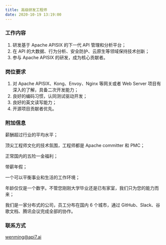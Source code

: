 ```yaml
---
title: 高级研发工程师
date: 2020-10-19 13:19:00
---
```


### 工作内容

1. 研发基于 Apache APISIX 的下一代 API 管理和分析平台；
2. 在 API 的大数据、行为分析、安全防护、云原生等领域保持技术创新；
3. 参与 Apache APISIX 的研发，成为核心贡献者。

### 岗位要求

1. 对 Apache APISIX、Kong、Envoy、Nginx 等网关或者 Web Server 项目有深入的了解，具备二次开发能力；
2. 良好的编码习惯，认同测试驱动开发；
3. 良好的英文读写能力；
4. 开源项目贡献者优先。

### 附加信息

薪酬超过行业的平均水平；

顶尖工程师文化的技术氛围，工程师都是 Apache committer 和 PMC；

正常国内的五险一金福利；

带薪年假；

一个可以平衡事业和生活的工作环境；

年龄仅仅是一个数字。不管您刚刚大学毕业还是已有家室，我们只为您的能力而来；

我们是一家分布式的公司，员工分布在国内 6 个城市，通过 GitHub、Slack、谷歌文档、腾讯会议完成全部的协作。

### 联系方式

[wenming@api7.ai](mailto:wenming@api7.ai)
